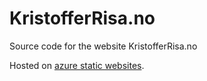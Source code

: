 # KristofferRisa.no
Source code for the website KristofferRisa.no

Hosted on [azure static websites](https://kristofferrisa.no/).
